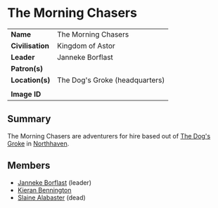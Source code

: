 # The Morning Chasers

|||
| --- | --- |
| **Name** | The Morning Chasers | organisation.4
| **Civilisation** | Kingdom of Astor |
| **Leader** | Janneke Borflast |
| **Patron(s)** | |
| **Location(s)** | The Dog's Groke (headquarters) |
|||
| **Image ID** | |

## Summary

The Morning Chasers are adventurers for hire based out of [The Dog's Groke](../places/buildings/inns-taverns/the-dogs-groke.md) in [Northhaven](../places/cities/northhaven.md).

## Members

- [Janneke Borflast](../characters/janneke-borflast.md) (leader)
- [Kieran Bennington](../characters/kieran-bennington.md)
- [Slaine Alabaster](../characters/slaine-alabaster.md) (dead)
